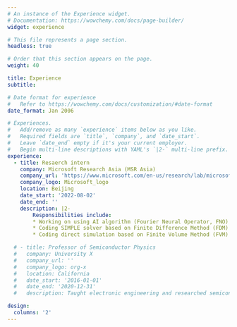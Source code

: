 ```yaml
---
# An instance of the Experience widget.
# Documentation: https://wowchemy.com/docs/page-builder/
widget: experience

# This file represents a page section.
headless: true

# Order that this section appears on the page.
weight: 40

title: Experience
subtitle:

# Date format for experience
#   Refer to https://wowchemy.com/docs/customization/#date-format
date_format: Jan 2006

# Experiences.
#   Add/remove as many `experience` items below as you like.
#   Required fields are `title`, `company`, and `date_start`.
#   Leave `date_end` empty if it's your current employer.
#   Begin multi-line descriptions with YAML's `|2-` multi-line prefix.
experience:
  - title: Resaerch intern
    company: Microsoft Research Asia (MSR Asia)
    company_url: 'https://www.microsoft.com/en-us/research/lab/microsoft-research-asia/'
    company_logo: Microsoft_logo
    location: Beijing
    date_start: '2022-08-02'
    date_end: ''
    description: |2-
        Responsibilities include:
        * Working on using AI algorithm (Fourier Neural Operator, FNO) solving Partial Differential Equation (PDE)
        * Coding SIMPLE solver based on Finite Difference Method (FDM)
        * Coding direct simulation based on Finite Volume Method (FVM)

  # - title: Professor of Semiconductor Physics
  #   company: University X
  #   company_url: ''
  #   company_logo: org-x
  #   location: California
  #   date_start: '2016-01-01'
  #   date_end: '2020-12-31'
  #   description: Taught electronic engineering and researched semiconductor physics.

design:
  columns: '2'
---
```

